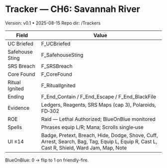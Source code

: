 # Tracker — CH6: Savannah River
Version: v0.1 • 2025-08-15
Repo dir: /Trackers

| Field | Value |
|---|---|
| UC Briefed | F_UCBriefed |
| Safehouse Sting | F_SafehouseSting |
| SRS Breach | F_SRSBreach |
| Core Found | F_CoreFound |
| Ritual Ignited | F_RitualIgnited |
| Ending | F_End_Contain / F_End_Escape / F_End_BlackFile |
| Evidence | Ledgers, Reagents, SRS Maps (cap 3), Polaroids, FD‑302 |
| ROE | Raid — Lethal Authorized; BlueOnBlue monitored |
| Spells | Phrases equip L/R; Mana; Scrolls single‑use |
| UI ≤14 | Badge, Pretext, Breach, Hide, Dodge, Shove, Cuff, Arrest, Search, Bag, Tag, Equip L, Equip R, Cast L, Cast R, Shield, Ward Jam, Map, Note |

BlueOnBlue: 0 → flip to 1 on friendly-fire.
